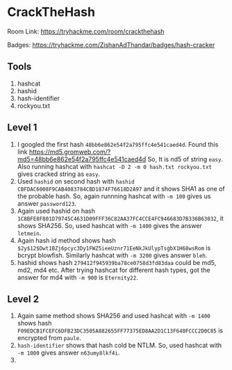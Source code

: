 # CrackTheHash

Room Link: https://tryhackme.com/room/crackthehash

Badges: https://tryhackme.com/ZishanAdThandar/badges/hash-cracker

## Tools 

1. hashcat
2. hashid
3. hash-identifier
4. rockyou.txt

## Level 1

1. I googled the first hash `48bb6e862e54f2a795ffc4e541caed4d`. Found this link https://md5.gromweb.com/?md5=48bb6e862e54f2a795ffc4e541caed4d So, It is nd5 of string `easy`. Also running hashcat with `hashcat -D 2 -m 0 hash.txt rockyou.txt` gives cracked string as `easy`.
2. Used `hashid` on second hash with `hashid CBFDAC6008F9CAB4083784CBD1874F76618D2A97` and it shows SHA1 as one of the probable hash. So, again runnning hashcat with `-m 100` gives us answer `password123`.
3. Again used hashid on hash `1C8BFE8F801D79745C4631D09FFF36C82AA37FC4CCE4FC946683D7B336B63032`, it shows SHA256. So, used hashcat with `-m 1400` gives the answer `letmein`.
4. Again hash id method shows hash `$2y$12$Dwt1BZj6pcyc3Dy1FWZ5ieeUznr71EeNkJkUlypTsgbX1H68wsRom` is bcrypt blowfish. Similarly hashcat with `-m 3200` gives answer `bleh`.
5. hashid shows hash `279412f945939ba78ce0758d3fd83daa` could be md5, md2, md4 etc. After trying hashcat for different hash types, got the answer for md4 with `-m 900` is `Eternity22`.

## Level 2

1. Again same method shows SHA256 and used hashcat with `-m 1400` shows hash `F09EDCB1FCEFC6DFB23DC3505A882655FF77375ED8AA2D1C13F640FCCC2D0C85` is encrypted from `paule`.
2. `hash-identifier` shows that hash cold be NTLM. So, used hashcat with `-m 1000` gives answer `n63umy8lkf4i`.
3. 
